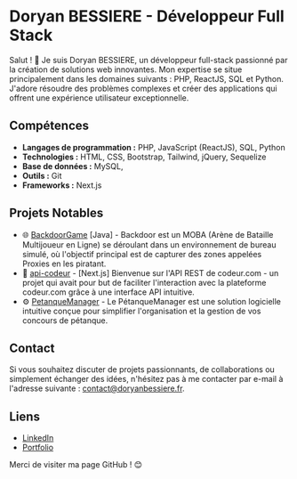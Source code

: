 # Doryan BESSIERE - Développeur Full Stack

Salut ! 👋 Je suis Doryan BESSIERE, un développeur full-stack passionné par la création de solutions web innovantes. Mon expertise se situe principalement dans les domaines suivants : PHP, ReactJS, SQL et Python. J'adore résoudre des problèmes complexes et créer des applications qui offrent une expérience utilisateur exceptionnelle.

## Compétences

- **Langages de programmation :** PHP, JavaScript (ReactJS), SQL, Python
- **Technologies :** HTML, CSS, Bootstrap, Tailwind, jQuery, Sequelize
- **Base de données :** MySQL, 
- **Outils :** Git
- **Frameworks :** Next.js

## Projets Notables

- 🌐 [BackdoorGame]([lien_vers_le_projet_1](https://github.com/BDoryan/BackdoorGame)) [Java] - Backdoor est un MOBA (Arène de Bataille Multijoueur en Ligne) se déroulant dans un environnement de bureau simulé, où l'objectif principal est de capturer des zones appelées Proxies en les piratant. 
- 🚀 [api-codeur]([lien_vers_le_projet_2](https://github.com/BDoryan/api-codeur.com)) - [Next.js]  Bienvenue sur l'API REST de codeur.com - un projet qui avait pour but de faciliter l'interaction avec la plateforme codeur.com grâce à une interface API intuitive. 
- ⚙️ [PetanqueManager]([lien_vers_le_projet_3](https://github.com/BDoryan/PetanqueManager)) -  Le PétanqueManager est une solution logicielle intuitive conçue pour simplifier l'organisation et la gestion de vos concours de pétanque.

## Contact

Si vous souhaitez discuter de projets passionnants, de collaborations ou simplement échanger des idées, n'hésitez pas à me contacter par e-mail à l'adresse suivante : [contact@doryanbessiere.fr](mailto:contact@doryanbessiere.fr).

## Liens

- [LinkedIn]([lien_vers_votre_profil_linkedin](https://www.linkedin.com/in/doryan-bessiere-1a0186238/))
- [Portfolio](https://www.doryanbessiere.fr)

Merci de visiter ma page GitHub ! 😊
